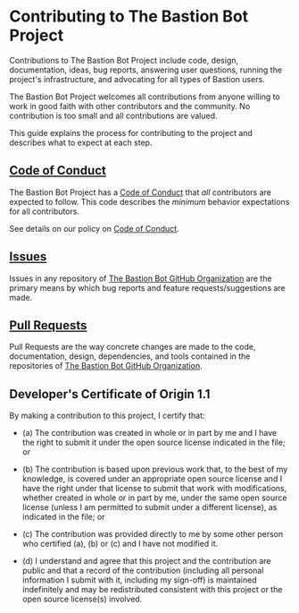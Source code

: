 # Contributing to The Bastion Bot Project

Contributions to The Bastion Bot Project include code, design, documentation,
ideas, bug reports, answering user questions, running the project's
infrastructure, and advocating for all types of Bastion users.

The Bastion Bot Project welcomes all contributions from anyone willing to work
in good faith with other contributors and the community. No contribution is too
small and all contributions are valued.

This guide explains the process for contributing to the project and describes
what to expect at each step.

## [Code of Conduct]

The Bastion Bot Project has a [Code of Conduct] that *all* contributors are
expected to follow. This code describes the *minimum* behavior expectations for
all contributors.

See details on our policy on [Code of Conduct].

## [Issues](issues.md)

Issues in any repository of [The Bastion Bot GitHub Organization] are the
primary means by which bug reports and feature requests/suggestions are made.

## [Pull Requests](pull-requests.md)

Pull Requests are the way concrete changes are made to the code, documentation,
design, dependencies, and tools contained in the repositories of [The Bastion
Bot GitHub Organization].

<a id="developers-certificate-of-origin"></a>
## Developer's Certificate of Origin 1.1

By making a contribution to this project, I certify that:

* (a) The contribution was created in whole or in part by me and I
  have the right to submit it under the open source license
  indicated in the file; or

* (b) The contribution is based upon previous work that, to the best
  of my knowledge, is covered under an appropriate open source
  license and I have the right under that license to submit that
  work with modifications, whether created in whole or in part
  by me, under the same open source license (unless I am
  permitted to submit under a different license), as indicated
  in the file; or

* (c) The contribution was provided directly to me by some other
  person who certified (a), (b) or (c) and I have not modified
  it.

* (d) I understand and agree that this project and the contribution
  are public and that a record of the contribution (including all
  personal information I submit with it, including my sign-off) is
  maintained indefinitely and may be redistributed consistent with
  this project or the open source license(s) involved.



<!-- Links -->
[Code of Conduct]: ../coc.md 'The Bastion Bot Project - Code of Conduct'
[The Bastion Bot GitHub Organization]: https://github.com/TheBastionBot 'The Bastion Bot GitHub Organization'
